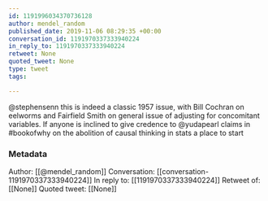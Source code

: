 ```yaml
---
id: 1191996034370736128
author: mendel_random
published_date: 2019-11-06 08:29:35 +00:00
conversation_id: 1191970337333940224
in_reply_to: 1191970337333940224
retweet: None
quoted_tweet: None
type: tweet
tags:

---
```


@stephensenn this is indeed a classic 1957 issue, with Bill Cochran on eelworms and Fairfield Smith on general issue of adjusting for concomitant variables. If anyone is inclined to give credence to @yudapearl claims in #bookofwhy on the abolition of causal thinking in stats a place to start

### Metadata

Author: [[@mendel_random]]
Conversation: [[conversation-1191970337333940224]]
In reply to: [[1191970337333940224]]
Retweet of: [[None]]
Quoted tweet: [[None]]
